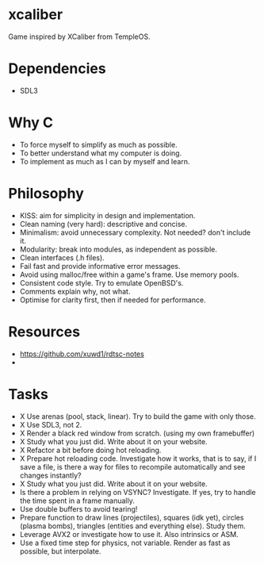 # xcaliber

Game inspired by XCaliber from TempleOS.

# Dependencies

- SDL3

# Why C

- To force myself to simplify as much as possible.
- To better understand what my computer is doing.
- To implement as much as I can by myself and learn.

# Philosophy

- KISS: aim for simplicity in design and implementation.
- Clean naming (very hard): descriptive and concise.
- Minimalism: avoid unnecessary complexity. Not needed? don't include it.
- Modularity: break into modules, as independent as possible.
- Clean interfaces (.h files).
- Fail fast and provide informative error messages.
- Avoid using malloc/free within a game's frame. Use memory pools.
- Consistent code style. Try to emulate OpenBSD's.
- Comments explain why, not what.
- Optimise for clarity first, then if needed for performance.

# Resources

- https://github.com/xuwd1/rdtsc-notes
- 

# Tasks

- X Use arenas (pool, stack, linear). Try to build the game with only those.
- X Use SDL3, not 2.
- X Render a black red window from scratch. (using my own framebuffer)
- X Study what you just did. Write about it on your website.
- X Refactor a bit before doing hot reloading.
- X Prepare hot reloading code. Investigate how it works, that is to say, if I save a file, is there a way for files to recompile automatically and see changes instantly?
- X Study what you just did. Write about it on your website.
- Is there a problem in relying on VSYNC? Investigate. If yes, try to handle the time spent in a frame manually.
- Use double buffers to avoid tearing!
- Prepare function to draw lines (projectiles), squares (idk yet), circles (plasma bombs), triangles (entities and everything else). Study them.
- Leverage AVX2 or investigate how to use it. Also intrinsics or ASM.
- Use a fixed time step for physics, not variable. Render as fast as possible, but interpolate.
